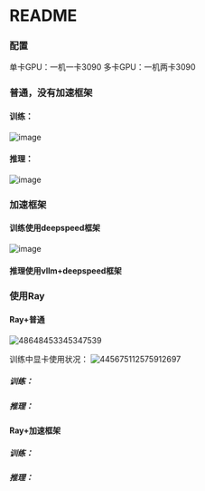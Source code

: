 # README

### 配置

单卡GPU：一机一卡3090
多卡GPU：一机两卡3090

### 普通，没有加速框架

#### 训练：

![image](https://github.com/OSH-2024/Team_SwanGeese/assets/144820167/744a0182-2808-4cb6-9d9b-10caefc9aaff)


#### 推理：

![image](https://github.com/OSH-2024/Team_SwanGeese/assets/144820167/435dc30d-0674-405a-ba6e-9cc90f46b1f2)


### 加速框架

#### 训练使用deepspeed框架
![image](https://github.com/OSH-2024/Team_SwanGeese/assets/144820167/6270be18-6e58-43ab-86ea-4dbbbdb8c5f5)


#### 推理使用vllm+deepspeed框架



### 使用Ray

#### Ray+普通
![48648453345347539](https://github.com/OSH-2024/Team_SwanGeese/assets/144820167/78510d04-12dd-412e-bd53-fe30aac4a660)

训练中显卡使用状况：
![445675112575912697](https://github.com/OSH-2024/Team_SwanGeese/assets/144820167/24958095-23a7-4443-b07e-6bbfc380c19e)

##### 训练：



##### 推理：



#### Ray+加速框架

##### 训练：



##### 推理：

